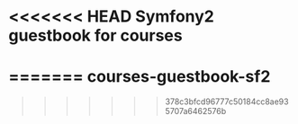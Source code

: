 <<<<<<< HEAD
Symfony2 guestbook for courses
========================
=======
courses-guestbook-sf2
=====================
>>>>>>> 378c3bfcd96777c50184cc8ae935707a6462576b
